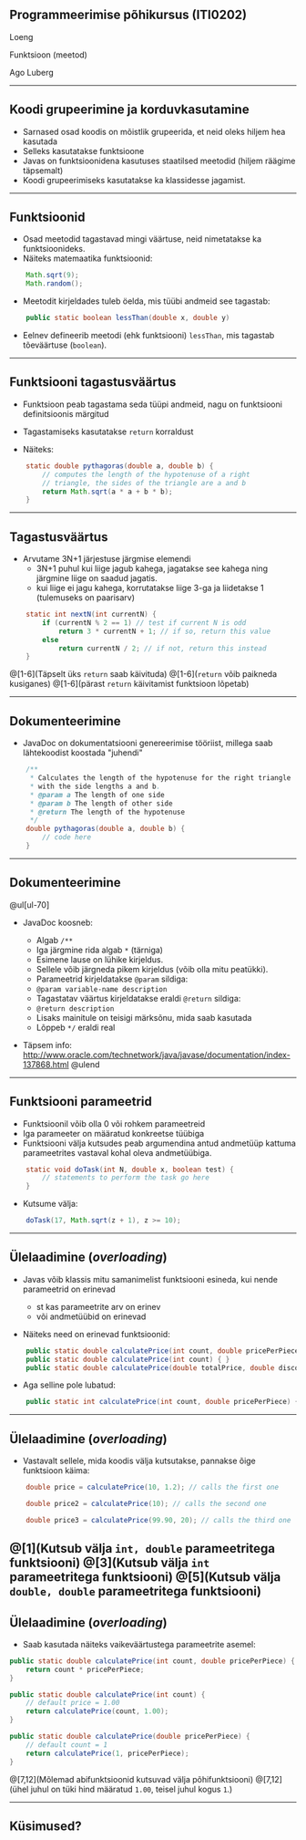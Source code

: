 
## Programmeerimise põhikursus (ITI0202)

Loeng

Funktsioon (meetod)

Ago Luberg

---

## Koodi grupeerimine ja korduvkasutamine

- Sarnased osad koodis on mõistlik grupeerida, et neid oleks hiljem hea kasutada
- Selleks kasutatakse funktsioone
- Javas on funktsioonidena kasutuses staatilsed meetodid (hiljem räägime täpsemalt)
- Koodi grupeerimiseks kasutatakse ka klassidesse jagamist.

---

## Funktsioonid

- Osad meetodid tagastavad mingi väärtuse, neid nimetatakse ka funktsioonideks.
- Näiteks matemaatika funktsioonid:

```java
    Math.sqrt(9);
    Math.random();
```

- Meetodit kirjeldades tuleb öelda, mis tüübi andmeid see tagastab:

```java
    public static boolean lessThan(double x, double y)
```

- Eelnev defineerib meetodi (ehk funktsiooni) `lessThan`, mis tagastab tõeväärtuse (`boolean`).


---

## Funktsiooni tagastusväärtus


- Funktsioon peab tagastama seda tüüpi andmeid, nagu on funktsiooni definitsioonis märgitud
- Tagastamiseks kasutatakse `return` korraldust

- Näiteks:

```java
    static double pythagoras(double a, double b) {
        // computes the length of the hypotenuse of a right
        // triangle, the sides of the triangle are a and b
        return Math.sqrt(a * a + b * b);
    }
```

---

## Tagastusväärtus

- Arvutame 3N+1 järjestuse järgmise elemendi
  - 3N+1 puhul kui liige jagub kahega, jagatakse see kahega ning järgmine liige on saadud jagatis.
  - kui liige ei jagu kahega, korrutatakse liige 3-ga ja liidetakse 1 (tulemuseks on paarisarv)

```java
    static int nextN(int currentN) {
        if (currentN % 2 == 1) // test if current N is odd
            return 3 * currentN + 1; // if so, return this value
        else
            return currentN / 2; // if not, return this instead
    }
```
@[1-6](Täpselt üks `return` saab käivituda)
@[1-6](`return` võib paikneda kusiganes)
@[1-6](pärast `return` käivitamist funktsioon lõpetab)

---

## Dokumenteerimine

- JavaDoc on dokumentatsiooni genereerimise tööriist, millega saab lähtekoodist koostada "juhendi"

```java
    /**
     * Calculates the length of the hypotenuse for the right triangle
     * with the side lengths a and b.
     * @param a The length of one side
     * @param b The length of other side
     * @return The length of the hypotenuse
     */
    double pythagoras(double a, double b) {
        // code here
    }
```

---

## Dokumenteerimine

@ul[ul-70]
- JavaDoc koosneb:

  - Algab `/**`
  - Iga järgmine rida algab `*` (tärniga)
  - Esimene lause on lühike kirjeldus.
  - Sellele võib järgneda pikem kirjeldus (võib olla mitu peatükki).
  - Parameetrid kirjeldatakse `@param` sildiga:
   - `@param variable-name description`
  - Tagastatav väärtus kirjeldatakse eraldi `@return` sildiga:
   - `@return description`
  - Lisaks mainitule on teisigi märksõnu, mida saab kasutada
  - Lõppeb `*/` eraldi real

- Täpsem info: http://www.oracle.com/technetwork/java/javase/documentation/index-137868.html
@ulend

---

## Funktsiooni parameetrid

- Funktsioonil võib olla 0 või rohkem parameetreid
- Iga parameeter on määratud konkreetse tüübiga
- Funktsiooni välja kutsudes peab argumendina antud andmetüüp kattuma parameetrites vastaval kohal oleva andmetüübiga.
```java
    static void doTask(int N, double x, boolean test) {
        // statements to perform the task go here
    }
```

- Kutsume välja:

```java
    doTask(17, Math.sqrt(z + 1), z >= 10);
```

---

## Ülelaadimine (*overloading*)

- Javas võib klassis mitu samanimelist funktsiooni esineda, kui nende parameetrid on erinevad

  - st kas parameetrite arv on erinev
  - või andmetüübid on erinevad

- Näiteks need on erinevad funktsioonid:

```java
    public static double calculatePrice(int count, double pricePerPiece) { }
    public static double calculatePrice(int count) { }
    public static double calculatePrice(double totalPrice, double discount) { }
```

- Aga selline pole lubatud:

```java
    public static int calculatePrice(int count, double pricePerPiece) { }
```

---

## Ülelaadimine (*overloading*)

- Vastavalt sellele, mida koodis välja kutsutakse, pannakse õige funktsioon käima:

```java
    double price = calculatePrice(10, 1.2); // calls the first one

    double price2 = calculatePrice(10); // calls the second one

    double price3 = calculatePrice(99.90, 20); // calls the third one
```
@[1](Kutsub välja `int, double` parameetritega funktsiooni)
@[3](Kutsub välja `int` parameetritega funktsiooni)
@[5](Kutsub välja `double, double` parameetritega funktsiooni)
---

## Ülelaadimine (*overloading*)

- Saab kasutada näiteks vaikeväärtustega parameetrite asemel:

```java
public static double calculatePrice(int count, double pricePerPiece) {
    return count * pricePerPiece;
}

public static double calculatePrice(int count) {
    // default price = 1.00
    return calculatePrice(count, 1.00);
}

public static double calculatePrice(double pricePerPiece) {
    // default count = 1
    return calculatePrice(1, pricePerPiece);
}
```
@[7,12](Mõlemad abifunktsioonid kutsuvad välja põhifunktsiooni)
@[7,12](ühel juhul on tüki hind määratud `1.00`, teisel juhul kogus `1`.)

---

## Küsimused?